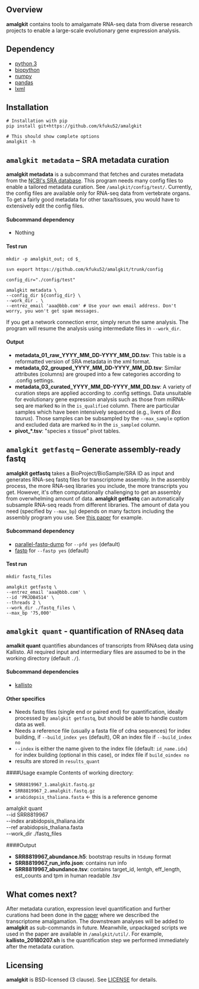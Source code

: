 ## Overview
**amalgkit** contains tools to amalgamate RNA-seq data from diverse research projects to enable a large-scale evolutionary gene expression analysis.

## Dependency
* [python 3](https://www.python.org/)
* [biopython](https://biopython.org/)
* [numpy](https://github.com/numpy/numpy)
* [pandas](https://github.com/pandas-dev/pandas)
* [lxml](https://lxml.de/)

## Installation
```
# Installation with pip
pip install git+https://github.com/kfuku52/amalgkit

# This should show complete options
amalgkit -h 
```

## `amalgkit metadata` – SRA metadata curation
**amalgkit metadata** is a subcommand that fetches and curates metadata from the [NCBI's SRA database](https://www.ncbi.nlm.nih.gov/sra). This program needs many config files to enable a tailored metadata curation. See `/amalgkit/config/test/`. Currently, the config files are available only for RNA-seq data from vertebrate organs. To get a fairly good metadata for other taxa/tissues, you would have to extensively edit the config files. 

#### Subcommand dependency
- Nothing

#### Test run

```
mkdir -p amalgkit_out; cd $_

svn export https://github.com/kfuku52/amalgkit/trunk/config

config_dir="./config/test"

amalgkit metadata \
--config_dir ${config_dir} \
--work_dir . \
--entrez_email 'aaa@bbb.com' # Use your own email address. Don't worry, you won't get spam messages.
```

If you get a network connection error, simply rerun the same analysis. The program will resume the analysis using intermediate files in `--work_dir`.

#### Output
* **metadata_01_raw_YYYY_MM_DD-YYYY_MM_DD.tsv**: This table is a reformatted version of SRA metadata in the xml format.
* **metadata_02_grouped_YYYY_MM_DD-YYYY_MM_DD.tsv**: Similar attributes (columns) are grouped into a few categories according to .config settings.
* **metadata_03_curated_YYYY_MM_DD-YYYY_MM_DD.tsv**: A variety of curation steps are applied according to .config settings. Data unsuitable for evolutionary gene expression analysis such as those from miRNA-seq are marked `No` in the `is_qualified` column. There are particular samples which have been intensively sequenced (e.g., livers of *Bos taurus*). Those samples can be subsampled by the `--max_sample` option and excluded data are marked `No` in the `is_sampled` column.
* **pivot_\*.tsv**: "species x tissue" pivot tables.

## `amalgkit getfastq` – Generate assembly-ready fastq
**amalgkit getfastq** takes a BioProject/BioSample/SRA ID as input and generates RNA-seq fastq files for transcriptome assembly. In the assembly process, the more RNA-seq libraries you include, the more transcripts you get. However, it's often computationally challenging to get an assembly from overwhelming amount of data. **amalgkit getfastq** can automatically subsample RNA-seq reads from different libraries. The amount of data you need (specified by `--max_bp`) depends on many factors including the assembly program you use. See [this paper](https://journals.plos.org/plosone/article?id=10.1371/journal.pone.0146062) for example.

#### Subcommand dependency
- [parallel-fastq-dump](https://github.com/rvalieris/parallel-fastq-dump) for `--pfd yes` (default)
- [fastp](https://github.com/OpenGene/fastp) for `--fastp yes` (default)

#### Test run
```
mkdir fastq_files

amalgkit getfastq \
--entrez_email 'aaa@bbb.com' \
--id 'PRJDB4514' \
--threads 2 \
--work_dir ./fastq_files \
--max_bp '75,000'
```
## `amalgkit quant` - quantification of RNAseq data
**amalkit quant** quantifies abundances of transcripts from RNAseq data using Kallisto. All required input and intermediary files are assumed to be in the working directory (default `./`).

#### Subcommand dependencies
- [kallisto](https://pachterlab.github.io/kallisto/)

#### Other specifics
- Needs fastq files (single end or paired end) for quantification, ideally processed by `amalgkit getfastq`, but should be able to handle custom data as well.
- Needs a reference file (usually a fasta file of cdna sequences) for index building, if `--build_index yes` (default), OR an index file if `--build_index no`
- `--index` is either the name given to the index file (default: `id_name.idx`) for index building (optional in this case), or index file if `build_oindex no`
- results are stored in `results_quant`

####Usage example
Contents of working directory:
- `SRR8819967_1.amalgkit.fastq.gz`
- `SRR8819967_2.amalgkit.fastq.gz`
- `arabidopsis_thaliana.fasta` <- this is a reference genome

amalgkit quant \
--id SRR8819967 \
--index arabidopsis_thaliana.idx \
--ref arabidopsis_thaliana.fasta \
--work_dir ./fastq_files

####Output
* **SRR8819967_abundance.h5**: bootstrap results in `h5dump` format
* **SRR8819967_run_info.json**: contains run info
* **SRR8819967_abundance.tsv**: contains target_id, lentgh, eff_length, est_counts and tpm in human readable .tsv



## What comes next?
After metadata curation, expression level quantification and further curations had been done in the [paper](https://www.biorxiv.org/content/10.1101/409888v1) where we described the transcriptome amalgamation. The downstream analyses will be added to **amalgkit** as sub-commands in future. Meanwhile, unpackaged scripts we used in the paper are available in `/amalgkit/util/`. For example, **kallisto_20180207.sh** is the quantification step we performed immediately after the metadata curation.

## Licensing
**amalgkit** is BSD-licensed (3 clause). See [LICENSE](LICENSE) for details.